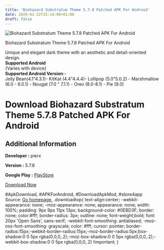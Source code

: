```yaml
---
title: 'Biohazard Substratum Theme 5.7.8 Patched APK For Android'
date: 2020-01-22T15:14:00+01:00
draft: false
---
```


![Biohazard Substratum Theme 5.7.8 Patched APK For Android](https://i0.wp.com/apkhome.net/wp-content/uploads/2020/01/Biohazard-Substratum-Theme-5.7.8-Patched.png "Biohazard Substratum Theme 5.7.8 Patched APK For Android")

  

Biohazard Substratum Theme 5.7.8 Patched APK For Android

Unique and elegant dark theme with an aesthetic and detail-oriented design.  
**Supported Android**  
{Varies with device}  
**Supported Android Version**:-  
Jelly Bean(4.1"4.3.1)- KitKat (4.4"4.4.4)- Lollipop (5.0"5.0.2) - Marshmallow (6.0 - 6.0.1) - Nougat (7.0 " 7.1.1) - Oreo (8.0-8.1) - Pie (9.0)

Download Biohazard Substratum Theme 5.7.8 Patched APK For Android
=================================================================

Additional Information
----------------------

**Developer :** pierx

**Version :** 5.7.8

**Google Play :** [PlayStore](https://play.google.com/store/apps/details?id=com.pierx.biohazard.theme)

  

[Download Now](https://store4app.co/post/biohazard-substratum-theme-5-7-8-patched-apk-for-android_1579611732)

  
#ApkDownload, #APKForAndroid, #DownloadApkMod, #store4app  
Source: [Go homepage.](https://store4app.co/post/biohazard-substratum-theme-5-7-8-patched-apk-for-android_1579611732) .downloadtop{ text-align:center; -webkit-appearance: none; -moz-appearance: none; appearance: none; width: 100%; padding: 9px 9px 11px 13px; background-color: #0EBD3F; border: none; color:#fff; border-radius: 3px; outline: none; font-weight;bold; font: 20px 'Open Sans', sans-serif; -webkit-font-smoothing: antialiased; -moz-osx-font-smoothing: grayscale; color: #fff; cursor: pointer; border-radius:15px;-webkit-border-radius:15px;-moz-border-radius:5px;box-shadow:0 0 5px rgba(0,0,0,.2);-moz-box-shadow:0 0 5px rgba(0,0,0,.2);-webkit-box-shadow:0 0 5px rgba(0,0,0,.2) !important; }